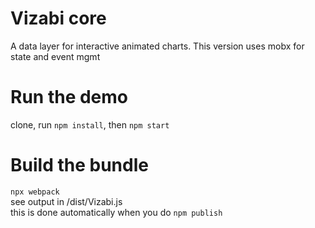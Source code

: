# Vizabi core
A data layer for interactive animated charts. This version uses mobx for state and event mgmt
# Run the demo  
clone, run `npm install`, then `npm start`  

# Build the bundle  
`npx webpack`   
see output in /dist/Vizabi.js   
this is done automatically when you do `npm publish`